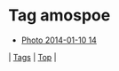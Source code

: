 <!--
title: Tag amospoe
date: 2020-06-28T15:26:59.329Z
tags:
-->
# Tag amospoe

 * [Photo 2014-01-10 14](72868783245.md)

| [Tags](tags.md) | [Top](index.md) |
